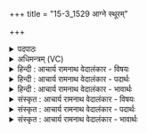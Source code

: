 +++
title = "15-3_1529 आग्ने स्थूरम्"

+++
<details><summary>पदपाठः</summary>

आ। अ꣣ग्ने। स्थूर꣢म्। र꣣यि꣢म्। भ꣣र। पृथु꣢म्। गो꣡म꣢꣯न्तम्। अ꣣श्वि꣡न꣢म्। अ꣣ङ्धि꣢। खम्। व꣣र्त꣡य꣢। प꣣वि꣢म्। १५२९।
</details>

<details><summary>अधिमन्त्रम् (VC)</summary>

- अग्निः
- केतुराग्नेयः
- गायत्री
- षड्जः
</details>

<details><summary>हिन्दी : आचार्य रामनाथ वेदालंकार - विषयः</summary>

आगे पुनः परमेश्वर और राजा से प्रार्थना है।
</details>

<details><summary>हिन्दी : आचार्य रामनाथ वेदालंकार - पदार्थः</summary>

पदार्थान्वय -  हे (अग्ने) अग्रनायक जगदीश्वर वा राजन् ! आप (गोमन्तम्) अन्तःप्रकाश से युक्त अथवा धेनु,पृथिवी आदि से युक्त, (अश्विनम्) प्राण-सम्पदा से युक्त अथवा श्रेष्ठ घोड़ों से युक्त, (पृथुम्) अति विशाल, (स्थूरम्) अति स्थिर, (रयिम्) ऐश्वर्य (आभर) प्रदान करो। (खम्) ह्रदयाकाश को वा राष्ट्र के आकाश को (अङ्धि) तामसिकता हटाकर निर्मल कर दो। अन्तःशत्रुओं बाह्य शत्रुओं के विध्वंस के लिए (पविम्) पवित्रता का वा शस्त्रास्त्रों का (वर्तय) प्रयोग करो ॥३॥
</details>

<details><summary>हिन्दी : आचार्य रामनाथ वेदालंकार - भावार्थः</summary>

भावार्थ -  जैसे जगदीश्वर आन्तरिक विघ्नों वा शत्रुओं को विनष्ट करके अन्तरात्मा को पवित्र करता है,वैसे ही राष्ट्र का राजा बाह्य उपद्रवकारियों को नष्ट करके राष्ट्र को निष्कण्टक करे ॥३॥
</details>

<details><summary>संस्कृत : आचार्य रामनाथ वेदालंकार - विषयः</summary>

अथ पुनरपि परमेश्वरो नृपतिश्च प्रार्थ्येते।
</details>

<details><summary>संस्कृत : आचार्य रामनाथ वेदालंकार - पदार्थः</summary>

पदार्थान्वय -  हे (अग्ने) अग्रनायक जगदीश्वर राजन् वा ! त्वम् (गोमन्तम्) अन्तःप्रकाशयुक्तं धेनुपृथिव्यादियुक्तं वा, (अश्विनम्) प्राणसम्पद्युक्तं प्रशस्ततुरङ्गमयुक्तं वा, (पृथुम्) सुविशालम्, (स्थूरम्) सुस्थिरम् (रयिम्) ऐश्वर्यम् (आभर) आहर। (खम्) हृदयाकाशं राष्ट्राकाशं वा (अङ्धि) तामसिकतामपसार्य निर्मलं कुरु। अन्तःशत्रूणां बाह्यशत्रूणां वा विध्वंसनाय (पविम्) पवित्रभावं वज्रायुधं वा (वर्तय) प्रयुङ्क्ष्व ॥३॥
</details>

<details><summary>संस्कृत : आचार्य रामनाथ वेदालंकार - भावार्थः</summary>

भावार्थ -  यथा जगदीश्वरः सर्वानान्तरान् विघ्नान् शत्रूंश्च विनाश्यान्तरात्मानं पवित्रं करोति तथैव राष्ट्रस्य राजा बाह्यानुपद्रवकारिणो हत्वा राष्ट्रं निष्कण्टकं कुर्यात् ॥३॥
</details>